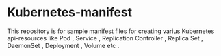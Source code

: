 # Kubernetes-manifest
This repository is for sample manifest files for creating varius Kubernetes api-resources like Pod , Service , Replication Controller , Replica Set , DaemonSet , Deployment , Volume etc .
